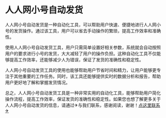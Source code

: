 # 人人网小号自动发货

人人网小号自动发货是一种自动化工具，可以帮助用户快速、便捷地进行人人网小号的发货操作。通过该工具，用户可以省去手动操作的繁琐，提高工作效率和准确性。

使用人人网小号自动发货工具，用户只需简单设置好相关参数，系统就会自动按照用户的要求进行小号的发货，大大减轻了用户的操作负担。这种自动化工具不仅能够提高工作效率，还能够减少人为错误，保证了发货的准确性和稳定性。

人人网小号自动发货工具的使用也能够帮助用户节省时间和精力，让用户能够更专注于其他重要的工作任务。同时，该工具还能够提供实时的数据分析和报告，帮助用户更好地了解和掌握发货情况。

总之，人人网小号自动发货工具是一种非常实用的自动化工具，能够帮助用户简化操作流程，提高工作效率，保证发货的准确性和稳定性。如果您也想了解更多关于人人网小号自动发货的信息，请通过✈与我们联系，感谢阅读，谢谢！[点这里联系✈](https://acc.k02.cc)